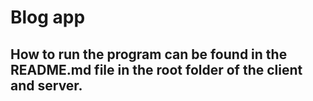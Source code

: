 # Blog app

## How to run the program can be found in the README.md file in the root folder of the client and server.